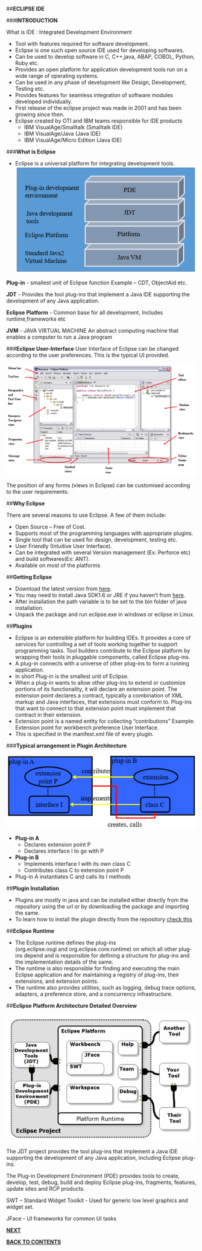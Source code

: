 ##**ECLIPSE IDE**

###**INTRODUCTION**

What is IDE : Integrated Development Environment 
- Tool with features required for software development.
- Eclipse is one such open source IDE used for developing softwares.
- Can be used to develop software in C, C++,java, ABAP, COBOL, Python, Ruby etc.
- Provides an open platform for application development tools run on a wide range of operating systems.
- Can be used in any phase of development like Design, Development, Testing etc.
- Provides features for seamless integration of software modules developed individually.
- First release of the eclipse  project was made in 2001 and has been growing since then.
- Eclipse created by OTI and IBM teams responsible for IDE products
   - IBM VisualAge/Smalltalk (Smalltalk IDE) 
   - IBM VisualAge/Java (Java IDE)
   - IBM VisualAge/Micro Edition (Java IDE)

###**What is Eclipse**
- Eclipse is a universal platform for integrating development tools.
![alt text](https://github.com/pkdevaraj/Software-Engineering-Presentations/blob/master/images/Img1.PNG "EclipseArchitecture")

**Plug-in** - smallest unit of Eclipse function
Example – CDT, ObjectAid etc.

**JDT** - Provides the tool plug-ins that implement a Java IDE supporting the development of any Java application.

**Eclipse Platform** - Common base for all development, Includes runtime,frameworks etc

**JVM** - JAVA VIRTUAL MACHINE An abstract computing machine that enables a computer to run a Java program


###**Eclipse User-Interface**
User Interface of Eclipse can be changed according to the user preferences. This is the typical UI provided.

![alt text](https://github.com/pkdevaraj/Software-Engineering-Presentations/blob/master/images/img2.png "EclipseArchitecture1")

The position of any forms (views in Eclipse) can be customised according to the user requirements.

##**Why Eclipse**

There are several reasons to use Eclipse. A few of them include:
- Open Source – Free of Cost.
- Supports most of the programming languages with appropriate plugins.
- Single tool that can be used for design, development, testing etc.
- User Friendly (Intuitive User Interface).
- Can be integrated with several Version management (Ex: Perforce etc) and build softwares(Ex: ANT).
- Available on most of the platforms

##**Getting Eclipse**

- Download the latest version from [here](http://www.eclipse.org/).
- You may need to install Java SDK1.6 or JRE if you haven’t from [here](http://www.oracle.com/technetwork/indexes/downloads/index.html#java).
- After installation the path variable is to be set to the bin folder of java installation.
- Unpack the package and run eclipse.exe in windows or eclipse in Linux.

##**Plugins**

- Eclipse is an extensible platform for building IDEs. It provides a core of services for controlling a set of tools working together to support programming tasks. Tool builders contribute to the Eclipse platform by wrapping their tools in pluggable components, called Eclipse plug-ins.
- A plug-in connects with a universe of other plug-ins to form a running application.
- In short Plug-in is the smallest unit of Eclipse.
- When a plug-in wants to allow other plug-ins to extend or customize portions of its functionality, it will declare an extension point. The extension point declares a contract, typically a combination of XML markup and Java interfaces, that extensions must conform to. Plug-ins that want to connect to that extension point must implement that contract in their extension.
- Extension point is a named entity for collecting “contributions” Example: Extension point for workbench preference User Interface.
- This is specified in the manifest.xml file of every plugin.

###**Typical arrangement in Plugin Architecture**

![alt text](https://github.com/pkdevaraj/Software-Engineering-Presentations/blob/master/images/Img3.png "PluginArchitecture1")

- **Plug-in A**
   - Declares extension point P
   - Declares interface I to go with P
- **Plug-in B**
   - Implements interface I with its own class C
   - Contributes class C to extension point P
- Plug-in A instantiates C and calls its I methods

##**Plugin Installation**

- Plugins are mostly in java and can be installed either directly from the repository using the url or by downloading the package and importing the same.
- To learn how to install the plugin directly from the repository [check this](https://www.youtube.com/watch?v=T7t5daTM-T8)

##**Eclipse Runtime**
- The Eclipse runtime defines the plug-ins (org.eclipse.osgi and org.eclipse.core.runtime) on which all other plug-ins depend and is responsible for defining a structure for plug-ins and the implementation details of the same.
- The runtime is also responsible for finding and executing the main Eclipse application and for maintaining a registry of plug-ins, their extensions, and extension points.
- The runtime also provides utilities, such as logging, debug trace options, adapters, a preference store, and a concurrency infrastructure.

##**Eclipse Platform Architecture Detailed Overview**

![alt text](https://github.com/pkdevaraj/Software-Engineering-Presentations/blob/master/images/Img4.PNG "EclipseArchitecture3")

The JDT project provides the tool plug-ins that implement a Java IDE supporting the development of any Java application, including Eclipse plug-ins.

The Plug-in Development Environment (PDE) provides tools to create, develop, test, debug, build and deploy Eclipse plug-ins, fragments, features, update sites and RCP products.

SWT – Standard Widget Toolkit - Used for generic low level graphics and widget set.

JFace - UI frameworks for common UI tasks

[**NEXT**](https://github.com/pkdevaraj/Presentations/blob/gh-pages/EclipseDevelopment.md)     

[**BACK TO CONTENTS**](https://github.com/pkdevaraj/Presentations/blob/gh-pages/README.md)
